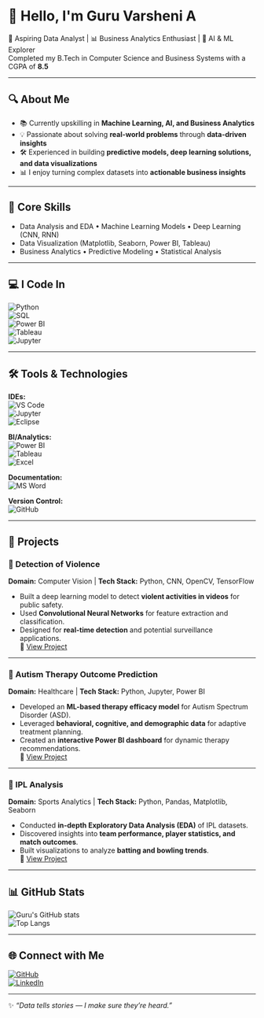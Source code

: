 # 👋 Hello, I'm Guru Varsheni A  

🎯 Aspiring Data Analyst | 📊 Business Analytics Enthusiast | 🤖 AI & ML Explorer  
Completed my B.Tech in Computer Science and Business Systems with a CGPA of **8.5**  

---

## 🔍 About Me  
- 📚 Currently upskilling in **Machine Learning, AI, and Business Analytics**  
- 💡 Passionate about solving **real-world problems** through **data-driven insights**  
- 🛠️ Experienced in building **predictive models, deep learning solutions, and data visualizations**  
- 📊 I enjoy turning complex datasets into **actionable business insights**  

---

## 🧠 Core Skills  
- Data Analysis and EDA • Machine Learning Models • Deep Learning (CNN, RNN)  
- Data Visualization (Matplotlib, Seaborn, Power BI, Tableau)  
- Business Analytics • Predictive Modeling • Statistical Analysis  

---

## 💻 I Code In  
![Python](https://img.shields.io/badge/Python-3776AB?style=for-the-badge&logo=python&logoColor=white)  
![SQL](https://img.shields.io/badge/SQL-4479A1?style=for-the-badge&logo=mysql&logoColor=white)  
![Power BI](https://img.shields.io/badge/PowerBI-F2C811?style=for-the-badge&logo=powerbi&logoColor=black)  
![Tableau](https://img.shields.io/badge/Tableau-E97627?style=for-the-badge&logo=tableau&logoColor=white)  
![Jupyter](https://img.shields.io/badge/Jupyter-F37626?style=for-the-badge&logo=jupyter&logoColor=white)  

---

## 🛠️ Tools & Technologies  

**IDEs:**  
![VS Code](https://img.shields.io/badge/VS%20Code-0078D4?style=for-the-badge&logo=visual-studio-code&logoColor=white)  
![Jupyter](https://img.shields.io/badge/Jupyter-F37626?style=for-the-badge&logo=jupyter&logoColor=white)  
![Eclipse](https://img.shields.io/badge/Eclipse-2C2255?style=for-the-badge&logo=eclipse&logoColor=white)  

**BI/Analytics:**  
![Power BI](https://img.shields.io/badge/PowerBI-F2C811?style=for-the-badge&logo=powerbi&logoColor=black)  
![Tableau](https://img.shields.io/badge/Tableau-E97627?style=for-the-badge&logo=tableau&logoColor=white)  
![Excel](https://img.shields.io/badge/Excel-217346?style=for-the-badge&logo=microsoft-excel&logoColor=white)  

**Documentation:**  
![MS Word](https://img.shields.io/badge/MS%20Word-2B579A?style=for-the-badge&logo=microsoft-word&logoColor=white)  

**Version Control:**  
![GitHub](https://img.shields.io/badge/GitHub-181717?style=for-the-badge&logo=github&logoColor=white)  

---

## 📂 Projects  

### 🔴 Detection of Violence  
**Domain:** Computer Vision | **Tech Stack:** Python, CNN, OpenCV, TensorFlow  
- Built a deep learning model to detect **violent activities in videos** for public safety.  
- Used **Convolutional Neural Networks** for feature extraction and classification.  
- Designed for **real-time detection** and potential surveillance applications.  
🔗 [View Project](https://github.com/GV-A/Violence-Detection)  

---

### 🧩 Autism Therapy Outcome Prediction  
**Domain:** Healthcare | **Tech Stack:** Python, Jupyter, Power BI  
- Developed an **ML-based therapy efficacy model** for Autism Spectrum Disorder (ASD).  
- Leveraged **behavioral, cognitive, and demographic data** for adaptive treatment planning.  
- Created an **interactive Power BI dashboard** for dynamic therapy recommendations.  
🔗 [View Project](https://github.com/GV-A/Autism-Therapy-Prediction)  

---

### 🏏 IPL Analysis  
**Domain:** Sports Analytics | **Tech Stack:** Python, Pandas, Matplotlib, Seaborn  
- Conducted **in-depth Exploratory Data Analysis (EDA)** of IPL datasets.  
- Discovered insights into **team performance, player statistics, and match outcomes**.  
- Built visualizations to analyze **batting and bowling trends**.  
🔗 [View Project](https://github.com/GV-A/IPL-Analysis)  

---

## 📊 GitHub Stats  
![Guru's GitHub stats](https://github-readme-stats.vercel.app/api?username=GV-A&show_icons=true&theme=radical)  
![Top Langs](https://github-readme-stats.vercel.app/api/top-langs/?username=GV-A&layout=compact&theme=radical)  

---

## 🌐 Connect with Me  
[![GitHub](https://img.shields.io/badge/GitHub-000?style=for-the-badge&logo=github&logoColor=white)](https://github.com/GV-A)  
[![LinkedIn](https://img.shields.io/badge/LinkedIn-0A66C2?style=for-the-badge&logo=linkedin&logoColor=white)](https://www.linkedin.com/in/guru-varsheni/)  

---
✨ *“Data tells stories — I make sure they’re heard.”*  
